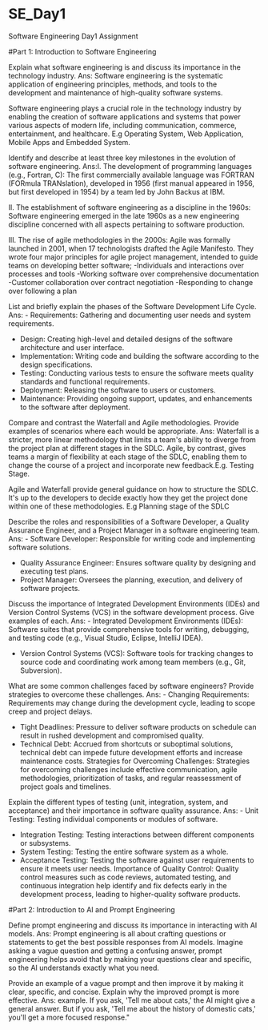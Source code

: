 # SE_Day1
Software Engineering Day1 Assignment

#Part 1: Introduction to Software Engineering

Explain what software engineering is and discuss its importance in the technology industry.
Ans: Software engineering is the systematic application of engineering principles, methods, and tools to the development and maintenance of high-quality software systems.

Software engineering plays a crucial role in the technology industry by enabling the creation of software applications and systems that power various aspects of modern life, including communication, commerce, entertainment, and healthcare. E.g Operating System, Web Application, Mobile Apps and Embedded System.


Identify and describe at least three key milestones in the evolution of software engineering.
Ans:I. The development of programming languages (e.g., Fortran, C): The first commercially available language was FORTRAN (FORmula TRANslation), developed in 1956 (first manual appeared in 1956, but first developed in 1954) by a team led by John Backus at IBM.

II. The establishment of software engineering as a discipline in the 1960s: Software engineering emerged in the late 1960s as a new engineering discipline concerned with all aspects pertaining to software production.

III. The rise of agile methodologies in the 2000s: Agile was formally launched in 2001, when 17 technologists drafted the Agile Manifesto. They wrote four major principles for agile project management, intended to guide teams on developing better software;
-Individuals and interactions over processes and tools
-Working software over comprehensive documentation
-Customer collaboration over contract negotiation
-Responding to change over following a plan

List and briefly explain the phases of the Software Development Life Cycle.
Ans: - Requirements: Gathering and documenting user needs and system requirements.
  - Design: Creating high-level and detailed designs of the software architecture and user interface.
  - Implementation: Writing code and building the software according to the design specifications.
  - Testing: Conducting various tests to ensure the software meets quality standards and functional requirements.
  - Deployment: Releasing the software to users or customers.
  - Maintenance: Providing ongoing support, updates, and enhancements to the software after deployment.


Compare and contrast the Waterfall and Agile methodologies. Provide examples of scenarios where each would be appropriate.
Ans: Waterfall is a stricter, more linear methodology that limits a team's ability to diverge from the project plan at different stages in the SDLC. Agile, by contrast, gives teams a margin of flexibility at each stage of the SDLC, enabling them to change the course of a project and incorporate new feedback.E.g. Testing Stage.

Agile and Waterfall provide general guidance on how to structure the SDLC. It's up to the developers to decide exactly how they get the project done within one of these methodologies. E.g Planning stage of the SDLC



Describe the roles and responsibilities of a Software Developer, a Quality Assurance Engineer, and a Project Manager in a software engineering team.
Ans: - Software Developer: Responsible for writing code and implementing software solutions.
  - Quality Assurance Engineer: Ensures software quality by designing and executing test plans.
  - Project Manager: Oversees the planning, execution, and delivery of software projects.


Discuss the importance of Integrated Development Environments (IDEs) and Version Control Systems (VCS) in the software development process. Give examples of each.
Ans: - Integrated Development Environments (IDEs): Software suites that provide comprehensive tools for writing, debugging, and testing code (e.g., Visual Studio, Eclipse, IntelliJ IDEA).
  - Version Control Systems (VCS): Software tools for tracking changes to source code and coordinating work among team members (e.g., Git, Subversion).


What are some common challenges faced by software engineers? Provide strategies to overcome these challenges.
Ans:  - Changing Requirements: Requirements may change during the development cycle, leading to scope creep and project delays.
  - Tight Deadlines: Pressure to deliver software products on schedule can result in rushed development and compromised quality.
  - Technical Debt: Accrued from shortcuts or suboptimal solutions, technical debt can impede future development efforts and increase maintenance costs.
Strategies for Overcoming Challenges: Strategies for overcoming challenges include effective communication, agile methodologies, prioritization of tasks, and regular reassessment of project goals and timelines.



Explain the different types of testing (unit, integration, system, and acceptance) and their importance in software quality assurance.
Ans: - Unit Testing: Testing individual components or modules of software.
  - Integration Testing: Testing interactions between different components or subsystems.
  - System Testing: Testing the entire software system as a whole.
  - Acceptance Testing: Testing the software against user requirements to ensure it meets user needs.
Importance of Quality Control: Quality control measures such as code reviews, automated testing, and continuous integration help identify and fix defects early in the development process, leading to higher-quality software products.


#Part 2: Introduction to AI and Prompt Engineering


Define prompt engineering and discuss its importance in interacting with AI models.
Ans: Prompt engineering is all about crafting questions or statements to get the best possible responses from AI models.
Imagine asking a vague question and getting a confusing answer, prompt engineering helps avoid that by making your questions clear and specific, so the AI understands exactly what you need.



Provide an example of a vague prompt and then improve it by making it clear, specific, and concise. Explain why the improved prompt is more effective.
Ans: example. If you ask, 'Tell me about cats,' the AI might give a general answer. 
But if you ask, 'Tell me about the history of domestic cats,' you'll get a more focused response."
